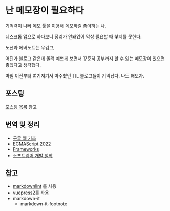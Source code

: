 # 난 메모장이 필요하다

기억력이 나빠 메모 툴을 이용해 메모하길 좋아하는 나.

데스크톱 앱으로 하다보니 정리가 안돼있어 막상 필요할 때 찾지를 못한다.

노션과 에버노트는 무겁고,

어딘가 블로그 같은데 올려 예쁘게 보면서 꾸준히 공부까지 할 수 있는 메모장이 있으면 좋겠다고 생각했다.

마침 이전부터 여기저기서 마주쳤던 TIL 블로그들이 기억났다.
나도 해보자.

## 포스팅

[포스팅 목록](./../_posts/README.md) 참고

## 번역 및 정리

- [구글 웹 기초](../google-webfun/README.md)
- [ECMAScript 2022](../ecmascript/README.md)
- [Frameworks](../fw/README.md)
- [소프트웨어 개발 철학](./../sw/README.md)

## 참고

- [markdownlint](https://github.com/DavidAnson/markdownlint) 를 사용
- [vuepress2](https://vuepress2.netlify.app/)를 사용
- markdown-it
  - markdown-it-footnote
